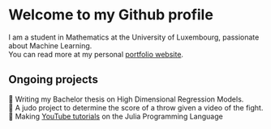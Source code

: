 # Welcome to my Github profile

I am a student in Mathematics at the University of Luxembourg, passionate about Machine Learning.\
You can read more at my personal  [portfolio website](https://jorislimonier.github.io/).

## Ongoing projects

:book: Writing my Bachelor thesis on High Dimensional Regression Models.\
🥋 A judo project to determine the score of a throw given a video of the fight.\
:movie_camera: Making [YouTube tutorials](https://www.youtube.com/channel/UCRiPdnPDn3FljsRmFhbMpeg) on the Julia Programming Language
